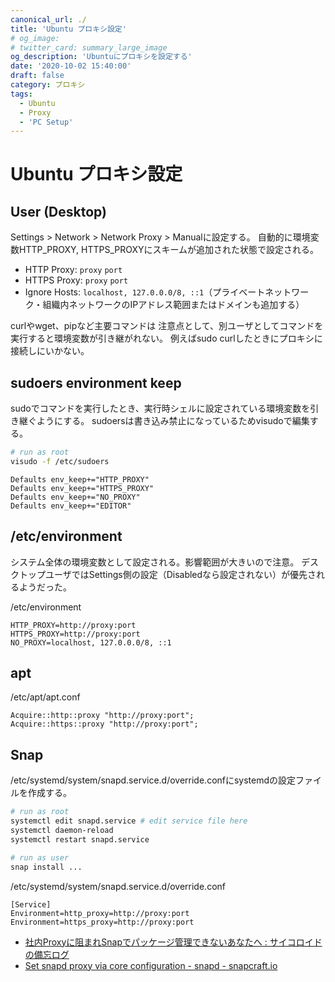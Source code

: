 ```yaml
---
canonical_url: ./
title: 'Ubuntu プロキシ設定'
# og_image:
# twitter_card: summary_large_image
og_description: 'Ubuntuにプロキシを設定する'
date: '2020-10-02 15:40:00'
draft: false
category: プロキシ
tags:
  - Ubuntu
  - Proxy
  - 'PC Setup'
---
```

# Ubuntu プロキシ設定

## User (Desktop)
Settings > Network > Network Proxy > Manualに設定する。
自動的に環境変数HTTP_PROXY, HTTPS_PROXYにスキームが追加された状態で設定される。

- HTTP Proxy: `proxy` `port`
- HTTPS Proxy: `proxy` `port`
- Ignore Hosts: `localhost, 127.0.0.0/8, ::1`（プライベートネットワーク・組織内ネットワークのIPアドレス範囲またはドメインも追加する）

curlやwget、pipなど主要コマンドは
注意点として、別ユーザとしてコマンドを実行すると環境変数が引き継がれない。
例えばsudo curlしたときにプロキシに接続しにいかない。

## sudoers environment keep
sudoでコマンドを実行したとき、実行時シェルに設定されている環境変数を引き継ぐようにする。
sudoersは書き込み禁止になっているためvisudoで編集する。

```sh
# run as root
visudo -f /etc/sudoers
```

```sudoers
Defaults env_keep+="HTTP_PROXY"
Defaults env_keep+="HTTPS_PROXY"
Defaults env_keep+="NO_PROXY"
Defaults env_keep+="EDITOR"
```

## /etc/environment
システム全体の環境変数として設定される。影響範囲が大きいので注意。
デスクトップユーザではSettings側の設定（Disabledなら設定されない）が優先されるようだった。

/etc/environment
```
HTTP_PROXY=http://proxy:port
HTTPS_PROXY=http://proxy:port
NO_PROXY=localhost, 127.0.0.0/8, ::1
```

## apt
/etc/apt/apt.conf
```
Acquire::http::proxy "http://proxy:port";                             
Acquire::https::proxy "http://proxy:port";
```

## Snap
/etc/systemd/system/snapd.service.d/override.confにsystemdの設定ファイルを作成する。

```sh
# run as root
systemctl edit snapd.service # edit service file here
systemctl daemon-reload
systemctl restart snapd.service

# run as user
snap install ...
```

/etc/systemd/system/snapd.service.d/override.conf
```systemd
[Service]
Environment=http_proxy=http://proxy:port
Environment=https_proxy=http://proxy:port
```

* [社内Proxyに阻まれSnapでパッケージ管理できないあなたへ : サイコロイドの備忘ログ](http://blog.livedoor.jp/tamanooboshi/archives/31598849.html "社内Proxyに阻まれSnapでパッケージ管理できないあなたへ : サイコロイドの備忘ログ")
* [Set snapd proxy via core configuration - snapd - snapcraft.io](https://forum.snapcraft.io/t/set-snapd-proxy-via-core-configuration/467/21 "Set snapd proxy via core configuration - snapd - snapcraft.io")
